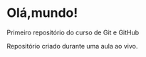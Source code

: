 # Olá,mundo!
 Primeiro repositório do curso de Git e GitHub

Repositório criado durante uma aula ao vivo.
